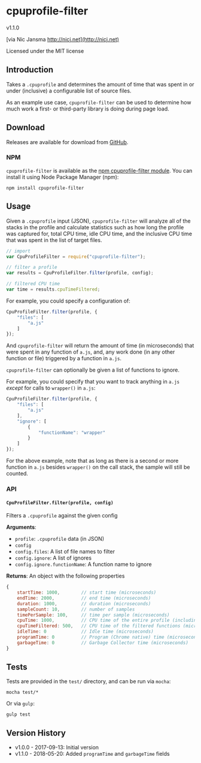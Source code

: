 # cpuprofile-filter

v1.1.0

[via Nic Jansma http://nicj.net](http://nicj.net)

Licensed under the MIT license

## Introduction

Takes a `.cpuprofile` and determines the amount of time that was spent in or under
(inclusive) a configurable list of source files.

As an example use case, `cpuprofile-filter` can be used to determine how much
work a first- or third-party library is doing during page load.

## Download

Releases are available for download from [GitHub](https://github.com/nicjansma/cpuprofile-filter.js).

### NPM

`cpuprofile-filter` is available as the [npm cpuprofile-filter module](https://npmjs.org/package/cpuprofile-filter). You can install it
using Node Package Manager (npm):

    npm install cpuprofile-filter

## Usage

Given a `.cpuprofile` input (JSON), `cpuprofile-filter` will analyze all of the stacks
in the profile and calculate statistics such as how long the profile was captured for,
total CPU time, idle CPU time, and the inclusive CPU time that was spent in the list of target files.

```js
// import
var CpuProfileFilter = require("cpuprofile-filter");

// filter a profile
var results = CpuProfileFilter.filter(profile, config);

// filtered CPU time
var time = results.cpuTimeFiltered;
```

For example, you could specify a configuration of:

```js
CpuProfileFilter.filter(profile, {
    "files": [
        "a.js"
    ]
});
```

And `cpuprofile-filter` will return the amount of time (in microseconds) that
were spent in any function of `a.js`, and, any work done (in any other function
or file) triggered by a function in `a.js`.

`cpuprofile-filter` can optionally be given a list of functions to ignore.

For example, you could specify that you want to track anything in `a.js` _except_
for calls to `wrapper()` in `a.js`:

```js
CpuProfileFilter.filter(profile, {
    "files": [
        "a.js"
    ],
    "ignore": [
        {
            "functionName": "wrapper"
        }
    ]
});
```

For the above example, note that as long as there is a second or more
function in `a.js` besides `wrapper()` on the call stack, the sample will still be counted.

### API

#### `CpuProfileFilter.filter(profile, config)`

Filters a `.cpuprofile` against the given config

**Arguments**:
* `profile`: `.cpuprofile` data (in JSON)
* `config`
* `config.files`: A list of file names to filter
* `config.ignore`: A list of ignores
* `config.ignore.functionName`: A function name to ignore

**Returns**: An object with the following properties

```js
{
    startTime: 1000,        // start time (microseconds)
    endTime: 2000,          // end time (microseconds)
    duration: 1000,         // duration (microseconds)
    sampleCount: 10,        // number of samples
    timePerSample: 100,     // time per sample (microseconds)
    cpuTime: 1000,          // CPU time of the entire profile (including Program and Garbage time) (microseconds)
    cpuTimeFiltered: 500,   // CPU time of the filtered functions (microseconds)
    idleTime: 0             // Idle time (microseconds)
    programTime: 0          // Program (Chrome native) time (microseconds)
    garbageTime: 0          // Garbage Collector time (microseconds)
}
```

## Tests

Tests are provided in the ``test/`` directory, and can be run via ``mocha``:

    mocha test/*

Or via ``gulp``:

    gulp test

## Version History

* v1.0.0 - 2017-09-13: Initial version
* v1.1.0 - 2018-05-20: Added `programTime` and `garbageTime` fields
